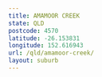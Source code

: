 ```yaml
---
title: AMAMOOR CREEK
state: QLD
postcode: 4570
latitude: -26.153831
longitude: 152.616943
url: /qld/amamoor-creek/
layout: suburb
---
```

